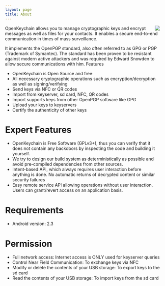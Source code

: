 ```yaml
---
layout: page
title: About
---
```


<img style="float: right" src="{{ site.url }}/public/images/screen1.png" />

OpenKeychain allows you to manage cryptographic keys and encrypt messages as well as files for your contacts. It enables a secure end-to-end communication in times of mass surveillance.

It implements the OpenPGP standard, also often referred to as GPG or PGP (Trademark of Symantec). The standard has been proven to be resistant against modern active attackers and was required by Edward Snowden to allow secure communications with him.
Features

  * OpenKeychain is Open Source and free
  * All necessary cryptographic operations such as encryption/decryption as well as signing/verifying
  * Send keys via NFC or QR codes
  * Import from keyserver, sd card, NFC, QR codes
  * Import supports keys from other OpenPGP software like GPG
  * Upload your keys to keyservers
  * Certify the authenticity of other keys

# Expert Features

  * OpenKeychain is Free Software (GPLv3+), thus you can verify that it does not contain any backdoors by inspecting the code and building it yourself.
  * We try to design our build system as deterministically as possible and avoid pre-compiled dependencies from other sources.
  * Intent-based API, which always requires user interaction before anything is done. No automatic returns of decrypted content or similar security failures
  * Easy remote service API allowing operations without user interaction. Users can grant/revert access on an application basis.

# Requirements

  * Android version: 2.3

# Permission

  * Full network access: Internet access is ONLY used for keyserver queries
  * Control Near Field Communication: To exchange keys via NFC
  * Modify or delete the contents of your USB storage: To export keys to the sd card
  * Read the contents of your USB storage: To import keys from the sd card
